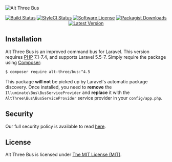 ![Alt Three Bus](https://user-images.githubusercontent.com/2829600/71490847-0de16e00-2825-11ea-8897-b42ef351832e.png)

<p align="center">
<a href="https://github.com/AltThree/Bus/actions?query=workflow%3ATests"><img src="https://img.shields.io/github/workflow/status/AltThree/Bus/Tests?label=Tests&style=flat-square" alt="Build Status"></img></a>
<a href="https://github.styleci.io/repos/48430841"><img src="https://github.styleci.io/repos/48430841/shield" alt="StyleCI Status"></img></a>
<a href="LICENSE"><img src="https://img.shields.io/badge/license-MIT-brightgreen?style=flat-square" alt="Software License"></img></a>
<a href="https://packagist.org/packages/alt-three/bus"><img src="https://img.shields.io/packagist/dt/alt-three/bus?style=flat-square" alt="Packagist Downloads"></img></a>
<a href="https://github.com/AltThree/Bus/releases"><img src="https://img.shields.io/github/release/AltThree/Bus?style=flat-square" alt="Latest Version"></img></a>
</p>


## Installation

Alt Three Bus is an improved command bus for Laravel. This version requires [PHP](https://php.net) 7.1-7.4, and supports Laravel 5.5-7. Simply require the package using [Composer](https://getcomposer.org):

```bash
$ composer require alt-three/bus:^4.5
```

This package **will not** be picked up by Laravel's automatic package discovery. Once installed, you need to **remove** the `Illuminate\Bus\BusServiceProvider` and **replace** it with the `AltThree\Bus\BusServiceProvider` service provider in your `config/app.php`.


## Security

Our full security policy is available to read [here](https://github.com/AltThree/Bus/security/policy).


## License

Alt Three Bus is licensed under [The MIT License (MIT)](LICENSE).
